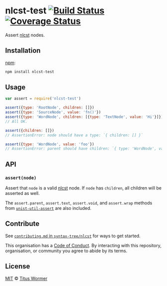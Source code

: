 # nlcst-test [![Build Status][travis-badge]][travis] [![Coverage Status][codecov-badge]][codecov]

Assert [nlcst][] nodes.

## Installation

[npm][]:

```bash
npm install nlcst-test
```

## Usage

```javascript
var assert = require('nlcst-test')

assert({type: 'RootNode', children: []})
assert({type: 'SourceNode', value: 'fn()'})
assert({type: 'WordNode', children: [{type: 'TextNode', value: 'Hi'}]})
// All OK.

assert({children: []})
// AssertionError: node should have a type: `{ children: [] }`

assert({type: 'WordNode', value: 'foo'})
// AssertionError: parent should have children: `{ type: 'WordNode', value: 'foo' }`
```

## API

### `assert(node)`

Assert that `node` is a valid [nlcst][] node.  If `node` has `children`,
all children will be asserted as well.

The `assert.parent`, `assert.text`, `assert.void`, and `assert.wrap`
methods from [`unist-util-assert`][unist-util-assert] are also included.

## Contribute

See [`contributing.md` in `syntax-tree/nlcst`][contributing] for ways to get
started.

This organisation has a [Code of Conduct][coc].  By interacting with this
repository, organisation, or community you agree to abide by its terms.

## License

[MIT][license] © [Titus Wormer][author]

<!-- Definitions -->

[travis-badge]: https://img.shields.io/travis/syntax-tree/nlcst-test.svg

[travis]: https://travis-ci.org/syntax-tree/nlcst-test

[codecov-badge]: https://img.shields.io/codecov/c/github/syntax-tree/nlcst-test.svg

[codecov]: https://codecov.io/github/syntax-tree/nlcst-test

[npm]: https://docs.npmjs.com/cli/install

[license]: LICENSE

[author]: http://wooorm.com

[nlcst]: https://github.com/syntax-tree/nlcst

[unist-util-assert]: https://github.com/syntax-tree/unist-util-assert

[contributing]: https://github.com/syntax-tree/nlcst/blob/master/contributing.md

[coc]: https://github.com/syntax-tree/nlcst/blob/master/code-of-conduct.md

